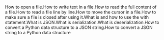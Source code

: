 How to open a file.How to write text in a file.How to read the full content of a file.How to read a file line by line.How to move the cursor in a file.How to make sure a file is closed after using it.What is and how to use the with statement.What is JSON.What is serialization.What is deserialization.How to convert a Python data structure to a JSON string.How to convert a JSON string to a Python data structure
